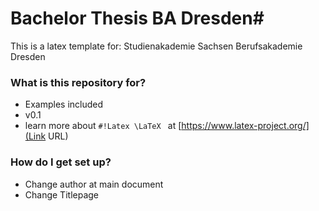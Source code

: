 # Bachelor Thesis BA Dresden#

This is a latex template for:
Studienakademie Sachsen Berufsakademie Dresden

### What is this repository for? ###

* Examples included
* v0.1
* learn more about ```#!Latex \LaTeX ``` at [https://www.latex-project.org/](Link URL)


### How do I get set up? ###

* Change author at main document
* Change Titlepage